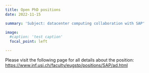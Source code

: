 ```yaml
---
title: Open PhD positions
date: 2022-11-15

summary: 'Subject: datacenter computing collaboration with SAP'

image:
  #caption: 'test caption'
  focal_point: left

---
```

Please visit the following page for all details about the position:
https://www.inf.usi.ch/faculty/eugstp/positions/SAP/ad.html